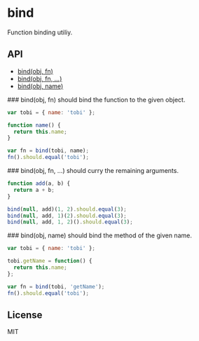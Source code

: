 
# bind

  Function binding utiliy.

## API

   - [bind(obj, fn)](#bindobj-fn)
   - [bind(obj, fn, ...)](#bindobj-fn-)
   - [bind(obj, name)](#bindobj-name)
<a name="" />
 
<a name="bindobj-fn" />
### bind(obj, fn)
should bind the function to the given object.

```js
var tobi = { name: 'tobi' };

function name() {
  return this.name;
}

var fn = bind(tobi, name);
fn().should.equal('tobi');
```

<a name="bindobj-fn-" />
### bind(obj, fn, ...)
should curry the remaining arguments.

```js
function add(a, b) {
  return a + b;
}

bind(null, add)(1, 2).should.equal(3);
bind(null, add, 1)(2).should.equal(3);
bind(null, add, 1, 2)().should.equal(3);
```

<a name="bindobj-name" />
### bind(obj, name)
should bind the method of the given name.

```js
var tobi = { name: 'tobi' };

tobi.getName = function() {
  return this.name;
};

var fn = bind(tobi, 'getName');
fn().should.equal('tobi');
```

## License 

  MIT